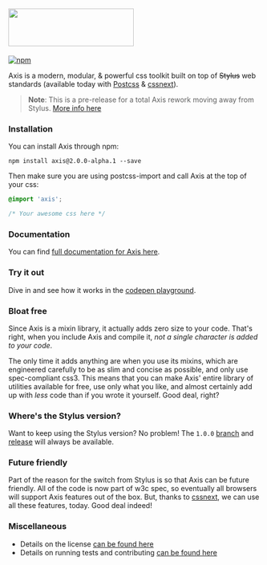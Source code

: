 # <img src="https://dl.dropboxusercontent.com/u/18590/axis-logo.svg" width="250px" height="75px">

[![npm](http://img.shields.io/npm/v/axis.svg?style=flat)](http://badge.fury.io/js/axis)

Axis is a modern, modular, & powerful css toolkit built on top of ~~Stylus~~ web standards (available today with [Postcss](https://github.com/postcss/postcss) & [cssnext](https://github.com/MoOx/postcss-cssnext)).

> **Note**: This is a pre-release for a total Axis rework moving away from Stylus. [More info here](https://github.com/static-dev/axis/pull/323)

### Installation

You can install Axis through npm:

```
npm install axis@2.0.0-alpha.1 --save
```

Then make sure you are using postcss-import and call Axis at the top of your css:

```css
@import 'axis';

/* Your awesome css here */
```

### Documentation

You can find [full documentation for Axis here](#).

### Try it out

Dive in and see how it works in the [codepen playground](http://codepen.io/dbox/pen/NdpWPM?editors=1100).

### Bloat free

Since Axis is a mixin library, it actually adds zero size to your code. That's right, when you include Axis and compile it, _not a single character is added to your code_.

The only time it adds anything are when you use its mixins, which are engineered carefully to be as slim and concise as possible, and only use spec-compliant css3\. This means that you can make Axis' entire library of utilities available for free, use only what you like, and almost certainly add up with _less_ code than if you wrote it yourself. Good deal, right?

### Where's the Stylus version?

Want to keep using the Stylus version? No problem! The `1.0.0` [branch](https://github.com/static-dev/axis/tree/1.0.0) and [release](https://github.com/static-dev/axis/releases/tag/v1.0.0) will always be available.

### Future friendly

Part of the reason for the switch from Stylus is so that Axis can be future friendly. All of the code is now part of w3c spec, so eventually all browsers will support Axis features out of the box. But, thanks to [cssnext](https://github.com/MoOx/postcss-cssnext), we can use all these features, today. Good deal indeed!

### Miscellaneous

- Details on the license [can be found here](license.md)
- Details on running tests and contributing [can be found here](contributing.md)
